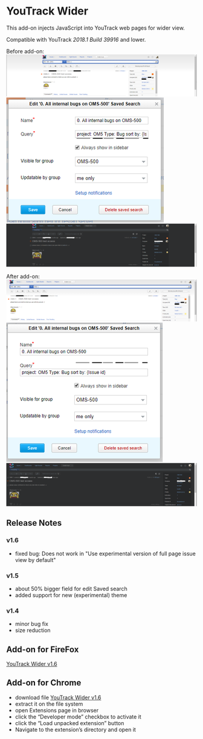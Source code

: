 # YouTrack Wider
This add-on injects JavaScript into YouTrack web pages for wider view. 

Compatible with YouTrack *2018.1 Build 39916* and lower.

Before add-on: 
![before](Before.png)
![before](Before2.png)
![before](Before3.png)

After add-on:
![after](After.png)
![after](After2.png)
![after](After3.png)

## Release Notes
### v1.6
* fixed bug: Does not work in "Use experimental version of full page issue view by default" 

### v1.5
* about 50% bigger field for edit Saved search
* added support for new (experimental) theme 

### v1.4
* minor bug fix
* size reduction

## Add-on for FireFox
[YouTrack Wider v1.6](https://addons.mozilla.org/cs/firefox/addon/youtrack-wider/)

## Add-on for Chrome
* download file [YouTrack Wider v1.6](https://github.com/cernyjan/YouTrack-Wider/blob/master/youtrack_wider-1.6-an+fx.xpi)
* extract it on the file system
* open Extensions page in browser
* click the “Developer mode” checkbox to activate it
* click the “Load unpacked extension” button
* Navigate to the extension’s directory and open it